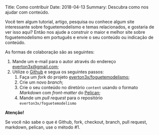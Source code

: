 Title: Como contribuir
Date: 2018-04-13
Summary: Descubra como nos ajudar com conteúdo.

Você tem algum tutorial, artigo, pesquisa ou conhece algum site interessante sobre foguetemodelismo e temas relacionados, e gostaria de ver isso aqui? Então nos ajude a construir o maior e melhor site sobre foguetemodelismo em português e envie o seu conteúdo ou indicação de conteúdo.

As formas de colaboração são as seguintes:

1. Mande um e-mail para o autor através do endereço [<everton3x@gmail.com>](mailto:everton3x@gmail.com);
2. Utilize o [Github](https://github.com) e segua os seguintes passos:
    1. Faça um *fork* do projeto [everton3x/foguetemodelismo](https://github.com/everton3x/foguetemodelismo);
    2. Crie um novo *branch*;
    3. Crie o seu conteúdo no diretório `content` usando o formato *Markdown* com *front-matter* do [Pelican](http://docs.getpelican.com/en/stable/content.html);
    4. Mande um *pull request* para o repositório `everton3x/foguetemodelismo`

**Atenção!**

Se você não sabe o que é Github, fork, checkout, branch, pull request, markdown, pelican, use o método #1.
